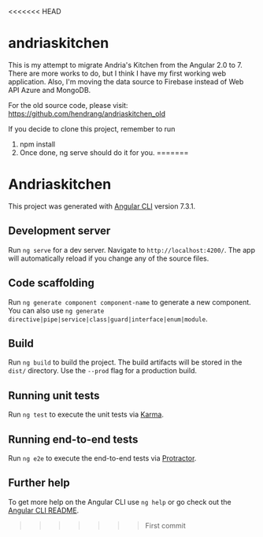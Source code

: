 <<<<<<< HEAD
# andriaskitchen

This is my attempt to migrate Andria's Kitchen from the Angular 2.0 to 7. There are more works to do, but I think I have my first 
working web application. Also, I'm moving the data source to Firebase instead of Web API Azure and MongoDB.

For the old source code, please visit:
https://github.com/hendrang/andriaskitchen_old

If you decide to clone this project, remember to run
1. npm install
2. Once done, ng serve should do it for you.
=======
# Andriaskitchen

This project was generated with [Angular CLI](https://github.com/angular/angular-cli) version 7.3.1.

## Development server

Run `ng serve` for a dev server. Navigate to `http://localhost:4200/`. The app will automatically reload if you change any of the source files.

## Code scaffolding

Run `ng generate component component-name` to generate a new component. You can also use `ng generate directive|pipe|service|class|guard|interface|enum|module`.

## Build

Run `ng build` to build the project. The build artifacts will be stored in the `dist/` directory. Use the `--prod` flag for a production build.

## Running unit tests

Run `ng test` to execute the unit tests via [Karma](https://karma-runner.github.io).

## Running end-to-end tests

Run `ng e2e` to execute the end-to-end tests via [Protractor](http://www.protractortest.org/).

## Further help

To get more help on the Angular CLI use `ng help` or go check out the [Angular CLI README](https://github.com/angular/angular-cli/blob/master/README.md).
>>>>>>> First commit
